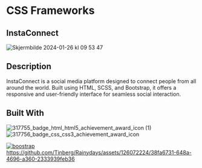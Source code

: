 # CSS Frameworks

## InstaConnect

![Skjermbilde 2024-01-26 kl  09 53 47](https://github.com/Tinberg/css-frameworks-ca/assets/126072224/ef039ead-10a7-42f4-97d7-fdab05da9b90)
## Description

InstaConnect is a social media platform designed to connect people from all around the world. Built using HTML, SCSS, and Bootstrap, it offers a responsive and user-friendly interface for seamless social interaction.

## Built With

![317755_badge_html_html5_achievement_award_icon (1)](https://github.com/Tinberg/Rainydays/assets/126072224/38fa6731-648a-4696-a360-2333939feb36)  ![317756_badge_css_css3_achievement_award_icon](https://github.com/Tinberg/Rainydays/assets/126072224/1f673d3c-9820-481f-9610-3d22010c8359) 


[
![boostrap](https://github.com/Tinberg/css-frameworks-ca/assets/126072224/a8550272-4782-4871-a305-246578bb2a9b)](https://github.com/Tinberg/Rainydays/assets/126072224/38fa6731-648a-4696-a360-2333939feb36)https://github.com/Tinberg/Rainydays/assets/126072224/38fa6731-648a-4696-a360-2333939feb36
